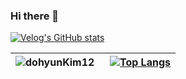 ### Hi there 👋

[![Velog's GitHub stats](https://velog-readme-stats.vercel.app/api/badge?name=dohyunkim12)](https://velog.io/@dohyunkim12) 

| <img src="https://github-readme-stats.vercel.app/api?username=dohyunKim12&show_icons=true&theme=default&include_all_commits=true" alt="dohyunKim12" /> | &nbsp; [![Top Langs](https://github-readme-stats.vercel.app/api/top-langs/?username=dohyunKim12&langs_count=8&hide=jupyter%20notebook,html,tsql,css&layout=compact)](https://github.com/dohyunKim12/github-readme-stats) |
|--- |---
